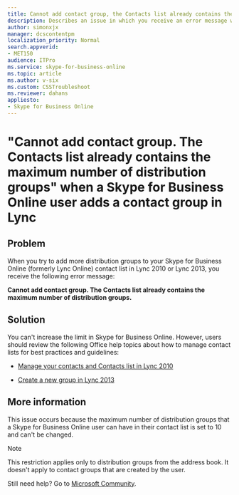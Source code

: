 ```yaml
---
title: Cannot add contact group, the Contacts list already contains the maximum number of distribution groups
description: Describes an issue in which you receive an error message when you try to add more distribution groups to your contact list in Lync. Provides a workaround.
author: simonxjx
manager: dcscontentpm
localization_priority: Normal
search.appverid: 
- MET150
audience: ITPro
ms.service: skype-for-business-online
ms.topic: article
ms.author: v-six
ms.custom: CSSTroubleshoot
ms.reviewer: dahans
appliesto:
- Skype for Business Online
---
```


# "Cannot add contact group. The Contacts list already contains the maximum number of distribution groups" when a Skype for Business Online user adds a contact group in Lync

## Problem 

When you try to add more distribution groups to your Skype for Business Online (formerly Lync Online) contact list in Lync 2010 or Lync 2013, you receive the following error message:

**Cannot add contact group. The Contacts list already contains the maximum number of distribution groups.**

## Solution

You can't increase the limit in Skype for Business Online. However, users should review the following Office help topics about how to manage contact lists for best practices and guidelines:

- [Manage your contacts and Contacts list in Lync 2010](https://office.microsoft.com/redir/ha101835254.aspx)

- [Create a new group in Lync 2013](https://office.microsoft.com/redir/ha102832427.aspx)

## More information

This issue occurs because the maximum number of distribution groups that a Skype for Business Online user can have in their contact list is set to 10 and can't be changed.

> [!NOTE]
> This restriction applies only to distribution groups from the address book. It doesn't apply to contact groups that are created by the user.

Still need help? Go to [Microsoft Community](https://answers.microsoft.com/).
